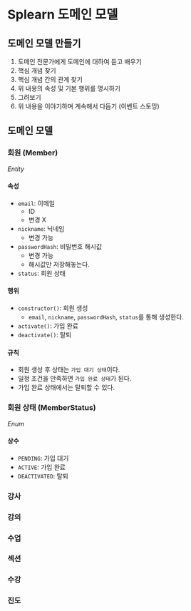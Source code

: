 # Splearn 도메인 모델

## 도메인 모델 만들기

1. 도메인 전문가에게 도메인에 대하여 듣고 배우기
2. 핵심 개념 찾기
3. 핵심 개념 간의 관계 찾기
4. 위 내용의 속성 및 기본 행위를 명시하기
5. 그려보기
6. 위 내용을 이야기하며 계속해서 다듬기 (이벤트 스토밍)

## 도메인 모델

### 회원 (Member)

_Entity_

#### 속성

- `email`: 이메일
  - ID
  - 변경 X
- `nickname`: 닉네임
  - 변경 가능
- `passwordHash`: 비밀번호 해시값
  - 변경 가능
  - 해시값만 저장해놓는다.
- `status`: 회원 상태

#### 행위

- `constructor()`: 회원 생성
  - `email`, `nickname`, `passwordHash`, `status`를 통해 생성한다.
- `activate()`: 가입 완료
- `deactivate()`: 탈퇴

#### 규칙

- 회원 생성 후 상태는 `가입 대기 상태`이다.
- 일정 조건을 만족하면 `가입 완료 상태`가 된다.
- 가입 완료 상태에서는 탈퇴할 수 있다.

### 회원 상태 (MemberStatus)

_Enum_

#### 상수

- `PENDING`: 가입 대기
- `ACTIVE`: 가입 완료
- `DEACTIVATED`: 탈퇴

### 강사

### 강의

### 수업

### 섹션

### 수강

### 진도
